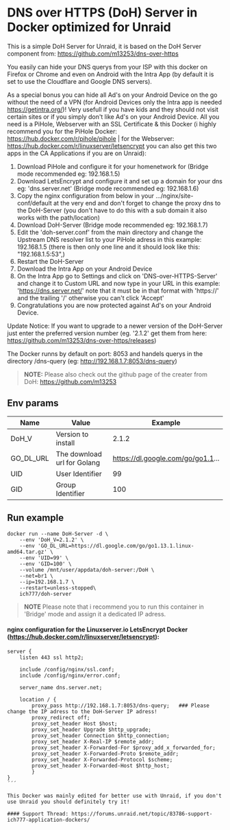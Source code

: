 # DNS over HTTPS (DoH) Server in Docker optimized for Unraid
This is a simple DoH Server for Unraid, it is based on the DoH Server component from: https://github.com/m13253/dns-over-https

You easily can hide your DNS querys from your ISP with this docker on Firefox or Chrome and even on Android with the Intra App (by default it is set to use the Cloudflare and Google DNS servers).

As a special bonus you can hide all Ad's on your Android Device on the go without the need of a VPN (for Android Devices only the Intra app is needed https://getintra.org/)! Very usefull if you have kids and they should not visit certain sites or if you simply don't like Ad's on your Android Device.
All you need is a PiHole, Webserver with an SSL Certificate & this Docker (i highly recommend you for the PiHole Docker: https://hub.docker.com/r/pihole/pihole | for the Webserver: https://hub.docker.com/r/linuxserver/letsencrypt you can also get this two apps in the CA Applications if you are on Unraid):

1. Download PiHole and configure it for your homenetwork for (Bridge mode recommended eg: 192.168.1.5)
2. Download LetsEncrypt and configure it and set up a domain for your dns eg: 'dns.server.net' (Bridge mode recommended eg: 192.168.1.6)
3. Copy the nginx configuration from below in your .../nginx/site-conf/default at the very end and don't forget to change the proxy dns to the DoH-Server (you don't have to do this with a sub domain it also works with the path/location)
4. Download DoH-Server (Bridge mode recommended eg: 192.168.1.7)
5. Edit the 'doh-server.conf' from the main directory and change the Upstream DNS resolver list to your PiHole adress in this example: 192.168.1.5 (there is then only one line and it should look like this: "192.168.1.5:53",)
6. Restart the DoH-Server
7. Download the Intra App on your Android Device
8. On the Intra App go to Settings and click on 'DNS-over-HTTPS-Server' and change it to Custom URL and now type in your URL in this example: 'https://dns.server.net/' note that it must be in that format with 'https://' and the trailing '/' otherwise you can't click 'Accept'
9. Congratulations you are now protected against Ad's on your Android Device.


Update Notice: If you want to upgrade to a newer version of the DoH-Server just enter the preferred version number (eg. '2.1.2' get them from here: https://github.com/m13253/dns-over-https/releases)

The Docker runns by default on port: 8053 and handels querys in the directory /dns-query (eg: http://192.168.1.7:8053/dns-query)

>**NOTE:** Please also check out the github page of the creater from DoH: https://github.com/m13253

## Env params
| Name | Value | Example |
| --- | --- | --- |
| DoH_V | Version to install | 2.1.2 |
| GO_DL_URL | The download url for Golang | https://dl.google.com/go/go1.1... |
| UID | User Identifier | 99 |
| GID | Group Identifier | 100 |

## Run example
```
docker run --name DoH-Server -d \
	--env 'DoH_V=2.1.2' \
	--env 'GO_DL_URL=https://dl.google.com/go/go1.13.1.linux-amd64.tar.gz' \
	--env 'UID=99' \
	--env 'GID=100' \
	--volume /mnt/user/appdata/doh-server:/DoH \
    --net=br1 \
    --ip=192.168.1.7 \
    --restart=unless-stopped\
	ich777/doh-server
```
>**NOTE** Please note that i recommend you to run this container in 'Bridge' mode and assign it a dedicated IP adress.


#### nginx configuration for the Linuxserver.io LetsEncrypt Docker (https://hub.docker.com/r/linuxserver/letsencrypt):
```
server {
	listen 443 ssl http2;

	include /config/nginx/ssl.conf;
	include /config/nginx/error.conf;

	server_name dns.server.net;

	location / {
		proxy_pass http://192.168.1.7:8053/dns-query;   ### Please change the IP adress to the DoH-Server IP adress!
		proxy_redirect off;
		proxy_set_header Host $host;
		proxy_set_header Upgrade $http_upgrade;
		proxy_set_header Connection $http_connection;
		proxy_set_header X-Real-IP $remote_addr;
		proxy_set_header X-Forwarded-For $proxy_add_x_forwarded_for;
		proxy_set_header X-Forwarded-Proto $remote_addr;
		proxy_set_header X-Forwarded-Protocol $scheme;
		proxy_set_header X-Forwarded-Host $http_host;
		}
}
´´´

This Docker was mainly edited for better use with Unraid, if you don't use Unraid you should definitely try it!

#### Support Thread: https://forums.unraid.net/topic/83786-support-ich777-application-dockers/